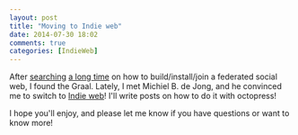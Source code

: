 ```yaml
---
layout: post
title: "Moving to Indie web"
date: 2014-07-30 18:02
comments: true
categories: [IndieWeb]
---
```


After [searching](https://github.com/pierreozoux/ideas) [a long time](http://pierre.oz.free.fr/) on how to build/install/join a federated social web, I found the Graal. Lately,
I met Michiel B. de Jong, and he convinced me to switch to [Indie web](http://indiewebify.me/)! I'll write posts on how to do it with octopress!

I hope you'll enjoy, and please let me know if you have questions or want to know more!